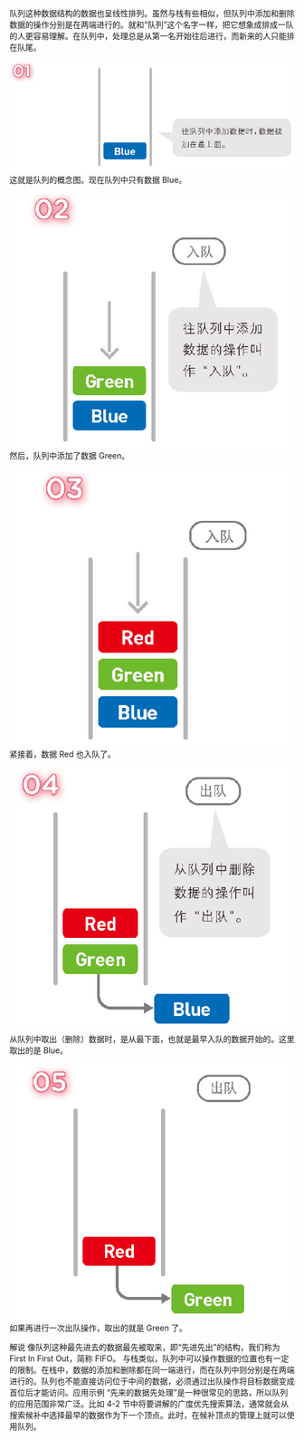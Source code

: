 队列这种数据结构的数据也呈线性排列。虽然与栈有些相似，但队列中添加和删除数据的操作分别是在两端进行的。就和“队列”这个名字一样，把它想象成排成一队的人更容易理解。在队列中，处理总是从第一名开始往后进行，而新来的人只能排在队尾。

![](https://github.com/kafka-soda/Algorithm-C/blob/master/Png-Res/queue01.PNG)
这就是队列的概念图。现在队列中只有数据 Blue。

![](https://github.com/kafka-soda/Algorithm-C/blob/master/Png-Res/queue02.PNG)
然后，队列中添加了数据 Green。

![](https://github.com/kafka-soda/Algorithm-C/blob/master/Png-Res/queue03.PNG)
紧接着，数据 Red 也入队了。

![](https://github.com/kafka-soda/Algorithm-C/blob/master/Png-Res/queue04.PNG)
从队列中取出（删除）数据时，是从最下面，也就是最早入队的数据开始的。这里取出的是 Blue。

![](https://github.com/kafka-soda/Algorithm-C/blob/master/Png-Res/queue05.PNG)
如果再进行一次出队操作，取出的就是 Green 了。

解说
像队列这种最先进去的数据最先被取来，即“先进先出”的结构，我们称为 First In First Out，简称 FIFO。
与栈类似，队列中可以操作数据的位置也有一定的限制。在栈中，数据的添加和删除都在同一端进行，而在队列中则分别是在两端进行的。队列也不能直接访问位于中间的数据，必须通过出队操作将目标数据变成首位后才能访问。应用示例
“先来的数据先处理”是一种很常见的思路，所以队列的应用范围非常广泛。比如 4-2 节中将要讲解的广度优先搜索算法，通常就会从搜索候补中选择最早的数据作为下一个顶点。此时，在候补顶点的管理上就可以使用队列。
